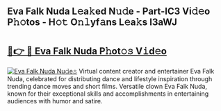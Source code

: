 ## Eva Falk Nuda L𝚎a𝚔ed N𝚞𝚍e - Part-IC3 Vi𝚍𝚎o P𝚑𝚘tos - H𝚘𝚝 O𝚗𝚕yf𝚊ns L𝚎a𝚔s I3aWJ

# <h2><a href="http://kf0dl0.oniu.top/?m=Eva+Falk+Nuda">🔗👉 🔴 Eva Falk Nuda P𝚑ot𝚘𝚜 V𝚒d𝚎o</a></h2>

[![Eva Falk Nuda Nu𝚍e𝚜](https://i.imgur.com/0qMVB7G.gif)](http://kf0dl0.oniu.top/?m=Eva+Falk+Nuda)
Virtual content creator and entertainer Eva Falk Nuda, celebrated for distributing dance and lifestyle inspiration through trending dance moves and short films. Versatile clown Eva Falk Nuda, known for their exceptional skills and accomplishments in entertaining audiences with humor and satire.  
